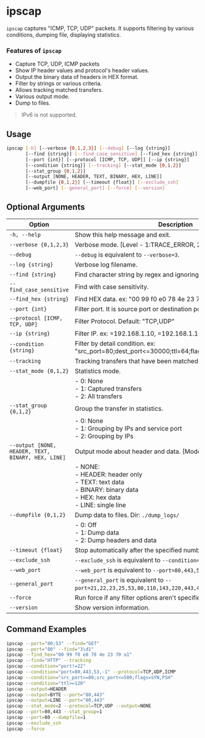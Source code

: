 # ipscap

`ipscap` captures "ICMP, TCP, UDP" packets. It supports filtering by various conditions, dumping file, displaying statistics.

### Features of `ipscap`

- Capture TCP, UDP, ICMP packets
- Show IP header values and protocol's header values.
- Output the binary data of headers in HEX format.
- Filter by strings or various criteria.
- Allows tracking matched transfers.
- Various output mode.
- Dump to files.

> IPv6 is not supported.

## Usage

```bash
ipscap [-h] [--verbose {0,1,2,3}] [--debug] [--log {string}]
       [--find {string}] [--find_case_sensitive] [--find_hex {string}]
       [--port {int}] [--protocol [ICMP, TCP, UDP]] [--ip {string}]
       [--condition {string}] [--tracking] [--stat_mode {0,1,2}]
       [--stat_group {0,1,2}]
       [--output [NONE, HEADER, TEXT, BINARY, HEX, LINE]]
       [--dumpfile {0,1,2}] [--timeout {float}] [--exclude_ssh]
       [--web_port] [--general_port] [--force] [--version]
```

## Optional Arguments

| Option                            | Description                                                                                |
|-----------------------------------|--------------------------------------------------------------------------------------------|
| `-h, --help`                      | Show this help message and exit.                                                          |
| `--verbose {0,1,2,3}`            | Verbose mode. [Level - 1:TRACE_ERROR, 2:INFO, 3:DEBUG]                                  |
| `--debug`                         | `--debug` is equivalent to `--verbose=3`.                                                |
| `--log {string}`                  | Verbose log filename.                                                                      |
| `--find {string}`                 | Find character string by regex and ignoring case. ex: "3\d1", "HTTP"                    |
| `--find_case_sensitive`           | Find with case sensitivity.                                                                 |
| `--find_hex {string}`             | Find HEX data. ex: "00 99 f0 e0 78 4e 23 70 a1"                                         |
| `--port {int}`                    | Filter port. It is source port or destination port. ex: =80, =53,80                      |
| `--protocol [ICMP, TCP, UDP]`     | Filter Protocol. Default: "TCP,UDP"                                                       |
| `--ip {string}`                   | Filter IP. ex: =192.168.1.10, =192.168.1.10,192.168.1.20                                |
| `--condition {string}`            | Filter by detail condition. ex: "src_port=80;dest_port<=30000;ttl=64;flags=SYN,PSH"    |
| `--tracking`                      | Tracking transfers that have been matched by filters.                                      |
| `--stat_mode {0,1,2}`            | Statistics mode.                                                                           |
|                                   | - 0: None<br>- 1: Captured transfers<br>- 2: All transfers                              |
| `--stat_group {0,1,2}`           | Group the transfer in statistics.                                                          |
|                                   | - 0: None<br>- 1: Grouping by IPs and service port<br>- 2: Grouping by IPs              |
| `--output [NONE, HEADER, TEXT, BINARY, HEX, LINE]` | Output mode about header and data. [Mode] or [0 - 5]             |
|                                   | - NONE:<br>- HEADER: header only<br>- TEXT: text data<br>- BINARY: binary data<br>- HEX: hex data<br>- LINE: single line |
| `--dumpfile {0,1,2}`             | Dump data to files. Dir: `./dump_logs/`                                                   |
|                                   | - 0: Off<br>- 1: Dump data<br>- 2: Dump headers and data                                 |
| `--timeout {float}`               | Stop automatically after the specified number of seconds.                                  |
| `--exclude_ssh`                   | `--exclude_ssh` is equivalent to `--condition="port!=22"`.                              |
| `--web_port`                      | `--web_port` is equivalent to `--port=80,443,53`.                                       |
| `--general_port`                  | `--general_port` is equivalent to `--port=21,22,23,25,53,80,110,143,220,443,465,990,993,995,1433,3306`. |
| `--force`                         | Run force if any filter options aren't specified.                                          |
| `--version`                       | Show version information.                                                                   |



## Command Examples

```bash
ipscap --port="80;53" --find="GET"
ipscap --port="80" --find="3\d1"
ipscap --find_hex="00 99 f0 e0 78 4e 23 70 a1"
ipscap --find="HTTP" --tracking
ipscap --condition="port!=22"
ipscap --condition="port=80,443,53,-1" --protocol=TCP,UDP,ICMP
ipscap --condition="src_port>=80;src_port<=500;flags=SYN,PSH"
ipscap --condition="ttl>=120"
ipscap --output=HEADER
ipscap --output=BYTE --port="80,443"
ipscap --output=LINE --port="80,443"
ipscap --stat_mode=2 --protocol=TCP,UDP --output=NONE
ipscap --port=80,443 --stat_group=1
ipscap --port=80 --dumpfile=1
ipscap --exclude_ssh
ipscap --force
```

